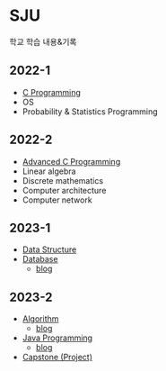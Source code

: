 # SJU
학교 학습 내용&기록

## 2022-1
- <a href="https://github.com/ABCganada/SJU/tree/main/2022-1/C-programming">C Programming</a>
- OS
- Probability & Statistics Programming

## 2022-2
- <a href="https://github.com/ABCganada/SJU/tree/main/2022-2/Advanced.C">Advanced C Programming</a>
- Linear algebra
- Discrete mathematics
- Computer architecture
- Computer network

## 2023-1
- <a href="https://github.com/ABCganada/SJU/tree/main/2023-1/Datastructure">Data Structure</a>
- <a href="https://github.com/ABCganada/SJU/tree/main/2023-1/Database">Database</a>
  - <a href="https://velog.io/@mk9712/Database-Design">blog</a>

## 2023-2
- <a href="https://github.com/ABCganada/SJU/tree/main/2023-2/algorithm">Algorithm</a>
  - <a href="https://velog.io/@mk9712/Algorithm-1.-Selection-Sort">blog</a>
- <a href="https://github.com/ABCganada/SJU/tree/main/2023-2/java">Java Programming</a>
  - <a href="https://velog.io/@mk9712/Java-1.-Class">blog</a>
- <a href="https://github.com/ABCganada/sandwichAI-be">Capstone (Project)</a>

